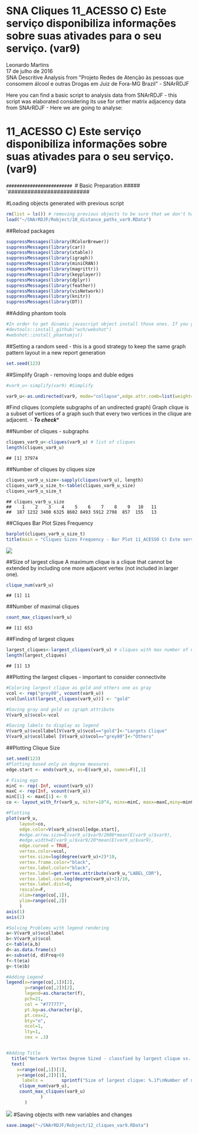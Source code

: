 # SNA Cliques 11_ACESSO C) Este serviço disponibiliza informações sobre suas ativades para o seu serviço. (var9)
Leonardo Martins  
17 de julho de 2016  
SNA Descritive Analysis from "Projeto Redes de Atenção às pessoas que consomem álcool e outras Drogas em Juiz de Fora-MG   Brazil"  - SNArRDJF

Here you can find a basic script to analysis data from SNArRDJF - this script was elaborated considering its use for orther matrix adjacency data from SNArRDJF - Here we are going to analyse:

# 11_ACESSO C) Este serviço disponibiliza informações sobre suas ativades para o seu serviço. (var9)

`#########################
`# Basic Preparation #####
`#########################

#Loading objects generated with previous script 

```r
rm(list = ls()) # removing previous objects to be sure that we don't have objects conflicts name
load("~/SNArRDJF/Robject/10_distance_paths_var9.RData")
```
##Reload packages

```r
suppressMessages(library(RColorBrewer))
suppressMessages(library(car))
suppressMessages(library(xtable))
suppressMessages(library(igraph))
suppressMessages(library(miniCRAN))
suppressMessages(library(magrittr))
suppressMessages(library(keyplayer))
suppressMessages(library(dplyr))
suppressMessages(library(feather))
suppressMessages(library(visNetwork))
suppressMessages(library(knitr))
suppressMessages(library(DT))
```
##Adding phantom tools

```r
#In order to get dinamic javascript object install those ones. If you get problems installing go to Stackoverflow.com and type your error to discover what to do. In some cases the libraries need to be intalled in outside R libs.
#devtools::install_github("wch/webshot")
#webshot::install_phantomjs()
```
##Setting a random seed - this is a good strategy to keep the same graph pattern layout in a new report generation

```r
set.seed(123)
```

##Simplify Graph - removing loops and duble edges 

```r
#var9_u<-simplify(var9) #Simplify

var9_u<-as.undirected(var9, mode="collapse",edge.attr.comb=list(weight="mean","ignore"))
```

#Find cliques (complete subgraphs of an undirected graph)
Graph clique is a subset of vertices of a graph such that every two vertices in the clique are adjacent. - ***To check****

##Number of cliques - subgraphs

```r
cliques_var9_u<-cliques(var9_u) # list of cliques 
length(cliques_var9_u)
```

```
## [1] 37974
```
##Number of cliques by cliques size

```r
cliques_var9_u_size<-sapply(cliques(var9_u), length) 
cliques_var9_u_size_t<-table(cliques_var9_u_size)
cliques_var9_u_size_t
```

```
## cliques_var9_u_size
##    1    2    3    4    5    6    7    8    9   10   11 
##  187 1232 3400 6325 8602 8493 5912 2798  857  155   13
```

##Cliques Bar Plot Sizes Frequency

```r
barplot(cliques_var9_u_size_t)
title(main = "Cliques Sizes Frequency - Bar Plot 11_ACESSO C) Este serviço disponibiliza informações sobre suas ativades para o seu serviço. (var9)", font.main = 4)
```

![](11_ACESSO_C_disponibiliza_informações_12_cliques_files/figure-html/unnamed-chunk-8-1.png)<!-- -->

##Size of largest clique 
A maximum clique is a clique that cannot be extended by including one more adjacent vertex (not included in larger one). 

```r
clique_num(var9_u)
```

```
## [1] 11
```
##Number of maximal cliques

```r
count_max_cliques(var9_u)
```

```
## [1] 653
```
##Finding of largest cliques

```r
largest_cliques<-largest_cliques(var9_u) # cliques with max number of nodes
length(largest_cliques)
```

```
## [1] 13
```

##Plotting the largest cliques - important to consider connectivite 

```r
#Coloring largest clique as gold and others one as gray
vcol <- rep("grey80", vcount(var9_u))
vcol[unlist(largest_cliques(var9_u))] <- "gold"

#Saving gray and gold as igraph attribute
V(var9_u)$vcol<-vcol

#Saving labels to display as legend
V(var9_u)$vcollabel[V(var9_u)$vcol=="gold"]<-"Largets Clique"
V(var9_u)$vcollabel [V(var9_u)$vcol=="grey80"]<-"Others"
```
##Plotting Clique Size

```r
set.seed(123)
#Plotting based only on degree measures 
edge.start <- ends(var9_u, es=E(var9_u), names=F)[,1]

# Fixing ego
minC <- rep(-Inf, vcount(var9_u))
maxC <- rep(Inf, vcount(var9_u))
minC[1] <- maxC[1] <- 0
co <- layout_with_fr(var9_u, niter=10^4, minx=minC, maxx=maxC,miny=minC, maxy=maxC, weights=E(var9_u)$var9)

#Plotting
plot(var9_u, 
     layout=co,
     edge.color=V(var9_u)$vcol[edge.start],
     #edge.arrow.size=E(var9_u)$var9/2000*mean(E(var9_u)$var9),
     #edge.width=E(var9_u)$var9/20*mean(E(var9_u)$var9),
     edge.curved = TRUE,
     vertex.color=vcol,
     vertex.size=log(degree(var9_u)+2)*10,
     vertex.frame.color="black",
     vertex.label.color="black",
     vertex.label=get.vertex.attribute(var9_u,"LABEL_COR"),
     vertex.label.cex=log(degree(var9_u)+2)/10,
     vertex.label.dist=0,
     rescale=F,
     xlim=range(co[,1]), 
     ylim=range(co[,2])
     )
axis(1)
axis(2)

#Solving Problems with legend rendering 
a<-V(var9_u)$vcollabel
b<-V(var9_u)$vcol
c<-table(a,b)
d<-as.data.frame(c)
e<-subset(d, d$Freq>0)
f<-t(e$a)
g<-t(e$b)

#Adding Legend
legend(x=range(co[,1])[2], 
       y=range(co[,2])[2],
       legend=as.character(f),
       pch=21,
       col = "#777777", 
       pt.bg=as.character(g),
       pt.cex=2,
       bty="n", 
       ncol=1,
       lty=1,
       cex = .3)


#Adding Title
  title("Network Vertex Degree Sized - classfied by largest clique vs. others", sub = "Source: from authors ")  
  text( 
    x=range(co[,1])[1],
    y=range(co[,2])[1], 
      labels =       sprintf("Size of largest clique: %.1f\nNumber of maximal cliques: %.1f",
     clique_num(var9_u), 
     count_max_cliques(var9_u)
             )
       )
```

![](11_ACESSO_C_disponibiliza_informações_12_cliques_files/figure-html/unnamed-chunk-13-1.png)<!-- -->
#Saving objects with new variables and changes

```r
save.image("~/SNArRDJF/Robject/12_cliques_var9.RData") 
```



